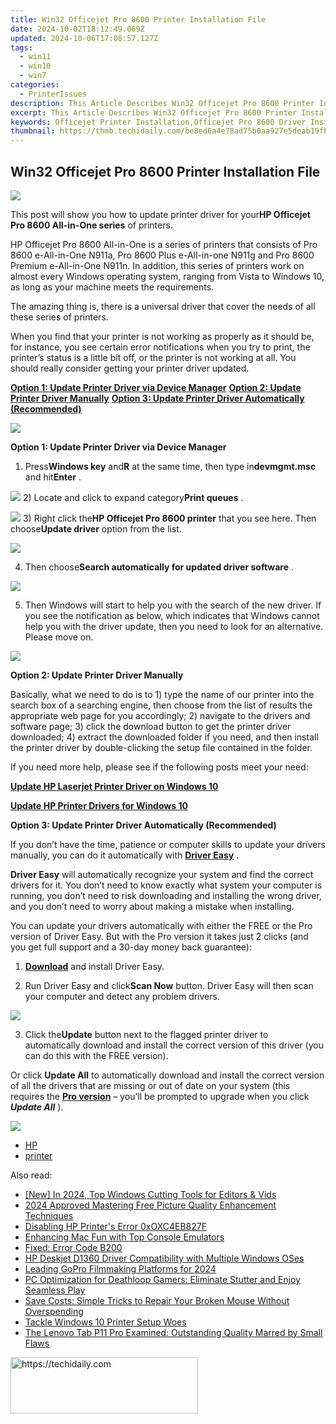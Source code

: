 ```yaml
---
title: Win32 Officejet Pro 8600 Printer Installation File
date: 2024-10-02T18:12:49.069Z
updated: 2024-10-06T17:08:57.127Z
tags:
  - win11
  - win10
  - win7
categories:
  - PrinterIssues
description: This Article Describes Win32 Officejet Pro 8600 Printer Installation File
excerpt: This Article Describes Win32 Officejet Pro 8600 Printer Installation File
keywords: Officejet Printer Installation,Officejet Pro 8600 Driver Instructions,Win32 Officejet Printer Setup Guide,Officejet Pro Installation File,Official Officejet Printer Setup Instructions,Officejet Pro 8600 Installation Assistance,Printer Driver Download Officejet Pro 8600
thumbnail: https://thmb.techidaily.com/be8ed6a4e78ad75b0aa927e5deab19fb5e1ff02b9f258c0a63e3b6ef48739db7.jpg
---
```


## Win32 Officejet Pro 8600 Printer Installation File

![](https://ssl-product-images.www8-hp.com/digmedialib/prodimg/lowres/c02926047.png)

 This post will show you how to update printer driver for your**HP Officejet Pro 8600 All-in-One series** of printers.

 HP Officejet Pro 8600 All-in-One is a series of printers that consists of Pro 8600 e-All-in-One N911a, Pro 8600 Plus e-All-in-one N911g and Pro 8600 Premium e-All-in-One N911n. In addition, this series of printers work on almost every Windows operating system, ranging from Vista to Windows 10, as long as your machine meets the requirements.

 The amazing thing is, there is a universal driver that cover the needs of all these series of printers.

 When you find that your printer is not working as properly as it should be, for instance, you see certain error notifications when you try to print, the printer’s status is a little bit off, or the printer is not working at all. You should really consider getting your printer driver updated.

[**Option 1: Update Printer Driver via Device Manager**](#1)
[**Option 2: Update Printer Driver Manually**](#2)
[**Option 3: Update Printer Driver Automatically (Recommended)**](#3)

![](https://images.drivereasy.com/wp-content/uploads/2017/05/img_590809f687953.jpg)

 **Option 1: Update Printer Driver via Device Manager**

 1) Press**Windows key** and**R** at the same time, then type in**devmgmt.msc** and hit**Enter** .

![](https://images.drivereasy.com/wp-content/uploads/2017/05/img_5907fef252f36.png)
 2) Locate and click to expand category**Print queues** .

![](https://images.drivereasy.com/wp-content/uploads/2017/05/img_590802e3114a1.jpg)
 3) Right click the**HP Officejet Pro 8600 printer** that you see here. Then choose**Update driver** option from the list.

![](https://images.drivereasy.com/wp-content/uploads/2017/05/img_59080a9f4559f.png)

 4) Then choose**Search automatically for updated driver software** .

![](https://images.drivereasy.com/wp-content/uploads/2017/05/img_59080b75a70a9.jpg)

 5) Then Windows will start to help you with the search of the new driver. If you see the notification as below, which indicates that Windows cannot help you with the driver update, then you need to look for an alternative. Please move on.

![](https://images.drivereasy.com/wp-content/uploads/2017/05/img_59082342e5590.jpg)

 **Option 2: Update Printer Driver Manually**

 Basically, what we need to do is to 1) type the name of our printer into the search box of a searching engine, then choose from the list of results the appropriate web page for you accordingly; 2) navigate to the drivers and software page; 3) click the download button to get the printer driver downloaded; 4) extract the downloaded folder if you need, and then install the printer driver by double-clicking the setup file contained in the folder.

 If you need more help, please see if the following posts meet your need:

[**Update HP Laserjet Printer Driver on Windows 10**](https://tools.techidaily.com/drivereasy/download/)

[**Update HP Printer Drivers for Windows 10**](https://tools.techidaily.com/drivereasy/download/)

**Option 3: Update Printer Driver Automatically (Recommended)**

 If you don’t have the time, patience or computer skills to update your drivers manually, you can do it automatically with [**Driver Easy**](https://tools.techidaily.com/drivereasy/download/) .

**Driver Easy** will automatically recognize your system and find the correct drivers for it. You don’t need to know exactly what system your computer is running, you don’t need to risk downloading and installing the wrong driver, and you don’t need to worry about making a mistake when installing.

 You can update your drivers automatically with either the FREE or the Pro version of Driver Easy. But with the Pro version it takes just 2 clicks (and you get full support and a 30-day money back guarantee):

 1) **[Download](https://tools.techidaily.com/drivereasy/download/)**  and install Driver Easy.

 2) Run Driver Easy and click**Scan Now** button. Driver Easy will then scan your computer and detect any problem drivers.

![](https://images.drivereasy.com/wp-content/uploads/2017/05/img_59082b9478bec.png)

 3) Click the**Update** button next to the flagged printer driver to automatically download and install the correct version of this driver (you can do this with the FREE version).

 Or click **Update All** to automatically download and install the correct version of all the drivers that are missing or out of date on your system (this requires the **[Pro version](https://tools.techidaily.com/drivereasy/download/)**  – you’ll be prompted to upgrade when you click _**Update All**_ ).

![](https://images.drivereasy.com/wp-content/uploads/2017/05/img_59082b8eb2887.jpg)

* [HP](https://tools.techidaily.com/drivereasy/download/)
* [printer](https://tools.techidaily.com/drivereasy/download/)

<ins class="adsbygoogle"
     style="display:block"
     data-ad-format="autorelaxed"
     data-ad-client="ca-pub-7571918770474297"
     data-ad-slot="1223367746"></ins>

<ins class="adsbygoogle"
     style="display:block"
     data-ad-client="ca-pub-7571918770474297"
     data-ad-slot="8358498916"
     data-ad-format="auto"
     data-full-width-responsive="true"></ins>

<span class="atpl-alsoreadstyle">Also read:</span>
<div><ul>
<li><a href="https://article-knowledge.techidaily.com/new-in-2024-top-windows-cutting-tools-for-editors-and-vids/"><u>[New] In 2024, Top Windows Cutting Tools for Editors & Vids</u></a></li>
<li><a href="https://fox-direct.techidaily.com/2024-approved-mastering-free-picture-quality-enhancement-techniques/"><u>2024 Approved Mastering Free Picture Quality Enhancement Techniques</u></a></li>
<li><a href="https://printer-issues.techidaily.com/disabling-hp-printers-error-0xoxc4eb827f/"><u>Disabling HP Printer's Error 0xOXC4EB827F</u></a></li>
<li><a href="https://games-able.techidaily.com/enhancing-mac-fun-with-top-console-emulators/"><u>Enhancing Mac Fun with Top Console Emulators</u></a></li>
<li><a href="https://printer-issues.techidaily.com/fixed-error-code-b200/"><u>Fixed: Error Code B200</u></a></li>
<li><a href="https://printer-issues.techidaily.com/hp-deskjet-d1360-driver-compatibility-with-multiple-windows-oses/"><u>HP Deskjet D1360 Driver Compatibility with Multiple Windows OSes</u></a></li>
<li><a href="https://vp-tips.techidaily.com/leading-gopro-filmmaking-platforms-for-2024/"><u>Leading GoPro Filmmaking Platforms for 2024</u></a></li>
<li><a href="https://win-solutions.techidaily.com/pc-optimization-for-deathloop-gamers-eliminate-stutter-and-enjoy-seamless-play/"><u>PC Optimization for Deathloop Gamers: Eliminate Stutter and Enjoy Seamless Play</u></a></li>
<li><a href="https://hardware-help.techidaily.com/save-costs-simple-tricks-to-repair-your-broken-mouse-without-overspending/"><u>Save Costs: Simple Tricks to Repair Your Broken Mouse Without Overspending</u></a></li>
<li><a href="https://printer-issues.techidaily.com/tackle-windows-10-printer-setup-woes/"><u>Tackle Windows 10 Printer Setup Woes</u></a></li>
<li><a href="https://buynow-reviews.techidaily.com/the-lenovo-tab-p11-pro-examined-outstanding-quality-marred-by-small-flaws/"><u>The Lenovo Tab P11 Pro Examined: Outstanding Quality Marred by Small Flaws</u></a></li>
</ul></div>

<!-- affiliate ads begin -->
<a href="https://aligracehair.sjv.io/c/5597632/1885999/19272" target="_top" id="1885999">
  <img src="//a.impactradius-go.com/display-ad/19272-1885999" border="0" alt="https://techidaily.com" width="300" height="90"/>
</a>
<img height="0" width="0" src="https://aligracehair.sjv.io/i/5597632/1885999/19272" style="position:absolute;visibility:hidden;" border="0" />
<!-- affiliate ads end -->

